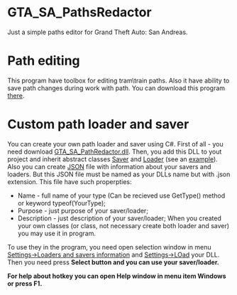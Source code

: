 # GTA_SA_PathsRedactor
Just a simple paths editor for Grand Theft Auto: San Andreas.

# Path editing
This program have toolbox for editing tram\train paths.
Also it have ability to save path changes during work with path.
You can download this program <a href="https://github.com/MrNails/GTA_SA_PathsRedactor/releases/tag/App_1.0.7873.21459">there<a/>.

# Custom path loader and saver
You can create your own path loader and saver using C#.
First of all - you need download <a href="https://github.com/MrNails/GTA_SA_PathsRedactor/releases/tag/DLL_1.0.7873.21459">GTA_SA_PathRedactor.dll<a/>. Then, you add this DLL to yout project and inherit abstract classes <a href="https://github.com/MrNails/GTA_SA_PathsRedactor/blob/App_1.0.7873.21459/GTA_SA_PathsRedactor.Utilities/PointSaver.cs">Saver<a/> and <a href="https://github.com/MrNails/GTA_SA_PathsRedactor/blob/App_1.0.7873.21459/GTA_SA_PathsRedactor.Utilities/PointLoader.cs">Loader<a/> (see an <a href="https://github.com/MrNails/GTA_SA_PathsRedactor/tree/App_1.0.7873.21459/GTA_SA_PathsReadactor.Test">example<a/>). Also you can create <a href="https://github.com/MrNails/GTA_SA_PathsRedactor/blob/App_1.0.7873.21459/GTA_SA_PathsRedactor/Settings/DefaultInfo.json">JSON<a/> file with information about your savers and loaders. But this JSON file must be named as your DLLs name but with .json extension. This file have such properpties:
  * Name - full name of your type (Can be recieved use GetType() method or keyword typeof(YourType);
  * Purpose - just purpose of your saver/loader;
  * Description - just description of your saver/loader;
When you created your own classes (or class, not necessary create both loader and saver) you may use it in program.

To use they in the program, you need open selection window in menu <a href="https://github.com/MrNails/GTA_SA_PathsRedactor/blob/master/Examples/Pictures/PointSaverAndLoaderMenuItem.png">Settings->Loaders and savers information<a/> and <a href="https://github.com/MrNails/GTA_SA_PathsRedactor/blob/master/Examples/Pictures/LoadCustomDLLButton.png">Settings->LOad<a/> your DLL. Then you need press <b>Select<b/> button and you can use your saver/loader.
  
For help about hotkey you can open Help window in menu item <b>Windows<b/> or press F1.
